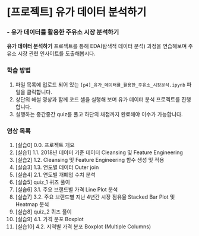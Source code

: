 # [프로젝트] 유가 데이터 분석하기
### - 유가 데이터를 활용한 주유소 시장 분석하기
**유가 데이터 분석하기** 프로젝트를 통해 EDA(탐색적 데이터 분석) 과정을 연습해보며 주유소 시장 관련 인사이트를 도출해봅시다.

### 학습 방법

1. 파일 목록에 업로드 되어 있는 `[p4]_유가_데이터를_활용한_주유소_시장분석.ipynb` 파일을 클릭합니다.
2. 상단의 해설 영상과 함께 코드 셀을 실행해 보며 유가 데이터 분석 프로젝트를 진행합니다.
3. 실행하는 중간중간 quiz를 풀고 하단의 채점까지 완료해야 이수가 가능합니다.

### 영상 목록
1. [실습0] 0.0. 프로젝트 개요
2. [실습1] 1.1. 2018년 데이터 기준 데이터 Cleansing 및 Feature Engineering
3. [실습2] 1.2. Cleansing 및 Feature Engineering 함수 생성 및 적용
4. [실습3] 1.3. 연도별 데이터 Outer join
5. [실습4] 2.1. 연도별 개폐업 수치 분석
6. [실습5] quiz_1 퀴즈 풀이
7. [실습6] 3.1. 주요 브랜드별 가격 Line Plot 분석
8. [실습7] 3.2. 주요 브랜드별 지난 4년간 시장 점유율 Stacked Bar Plot 및 Heatmap 분석
9. [실습8] quiz_2 퀴즈 풀이
10. [실습9] 4.1. 가격 분포 Boxplot
11. [실습10] 4.2. 지역별 가격 분포 Boxplot (Multiple Columns)
